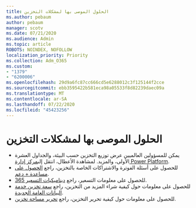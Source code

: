 ```yaml
---
title: الحلول الموصى بها لمشكلات التخزين
ms.author: pebaum
author: pebaum
manager: scotv
ms.date: 07/21/2020
ms.audience: Admin
ms.topic: article
ROBOTS: NOINDEX, NOFOLLOW
localization_priority: Priority
ms.collection: Adm_O365
ms.custom:
- "1379"
- "6200006"
ms.openlocfilehash: 29d9a6fc87cc666cd5e6288012c3f125144f2cce
ms.sourcegitcommit: ebb3595422b581eca98a05533f8d82239daec09a
ms.translationtype: MT
ms.contentlocale: ar-SA
ms.lasthandoff: 07/22/2020
ms.locfileid: "45423256"
---
```

# <a name="recommended-solutions-for-storage-issues"></a>الحلول الموصى بها لمشكلات التخزين

- يمكن للمسؤولين العالميين عرض توزيع التخزين حسب البيئة، والجداول العشرة الأولى، والمزيد. لمشاهدة الأعطال، انتقل إلى[مركز إدارة Power Platform](https://admin.powerplatform.microsoft.com/analytics/d365ce). 
- للحصول على أسئلة الفوترة والاشتراكات الخاصة بالتخزين، راجع [الحصول على مساعدة + دعم](https://docs.microsoft.com/dynamics365/customer-engagement/admin/contact-information-microsoft-dynamics-365-online-billing-support).
- للحصول على معلومات التسعير، راجع [ديناميكيات التسعير 365](https://dynamics.microsoft.com/pricing/).
- للحصول على معلومات حول كيفية شراء المزيد من التخزين، راجع [سعة تخزين خدمة البيانات العامة الجديدة](https://go.microsoft.com/fwlink/p/?linkid=2010782).
- للحصول على معلومات حول كيفية تحرير التخزين، راجع [تحرير مساحة تخزين](https://go.microsoft.com/fwlink/p/?linkid=2011105).